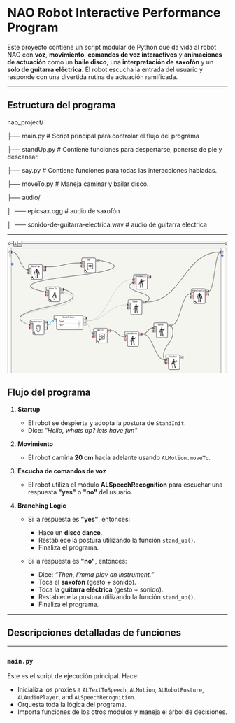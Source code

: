 # NAO Robot Interactive Performance Program

Este proyecto contiene un script modular de Python que da vida al robot NAO con **voz**, **movimiento**, **comandos de voz interactivos** y **animaciones de actuación** como un **baile disco**, una **interpretación de saxofón** y un **solo de guitarra eléctrica**. El robot escucha la entrada del usuario y responde con una divertida rutina de actuación ramificada.

---

## Estructura del programa
nao_project/

├── main.py # Script principal para controlar el flujo del programa

├── standUp.py # Contiene funciones para despertarse, ponerse de pie y descansar.

├── say.py # Contiene funciones para todas las interacciones habladas.

├── moveTo.py # Maneja caminar y bailar disco.

├── audio/

│ ├── epicsax.ogg # audio de saxofón

│ └── sonido-de-guitarra-electrica.wav # audio de guitarra electrica

---

![Diagrama de la arquitectura de componentes](diagrama.png)

## Flujo del programa

1. **Startup**
   - El robot se despierta y adopta la postura de `StandInit`.
   - Dice: _"Hello, whats up? lets have fun"_

2. **Movimiento**
   - El robot camina **20 cm** hacia adelante usando `ALMotion.moveTo`.

3. **Escucha de comandos de voz**
   - El robot utiliza el módulo **ALSpeechRecognition** para escuchar una respuesta **"yes"** o **"no"** del usuario.

4. **Branching Logic**
   - Si la respuesta es **"yes"**, entonces:
     - Hace un **disco dance**.
     - Restablece la postura utilizando la función `stand_up()`.
     - Finaliza el programa.

   - Si la respuesta es **"no"**, entonces:
     - Dice: _“Then, I’mma play an instrument.”_
     - Toca el **saxofón** (gesto + sonido).
     - Toca la **guitarra eléctrica** (gesto + sonido).
     - Restablece la postura utilizando la función `stand_up()`.
     - Finaliza el programa.

---

## Descripciones detalladas de funciones

---

### `main.py`

Este es el script de ejecución principal. Hace:

- Inicializa los proxies a `ALTextToSpeech`, `ALMotion`, `ALRobotPosture`, `ALAudioPlayer`, and `ALSpeechRecognition`.
- Orquesta toda la lógica del programa.
- Importa funciones de los otros módulos y maneja el árbol de decisiones.
